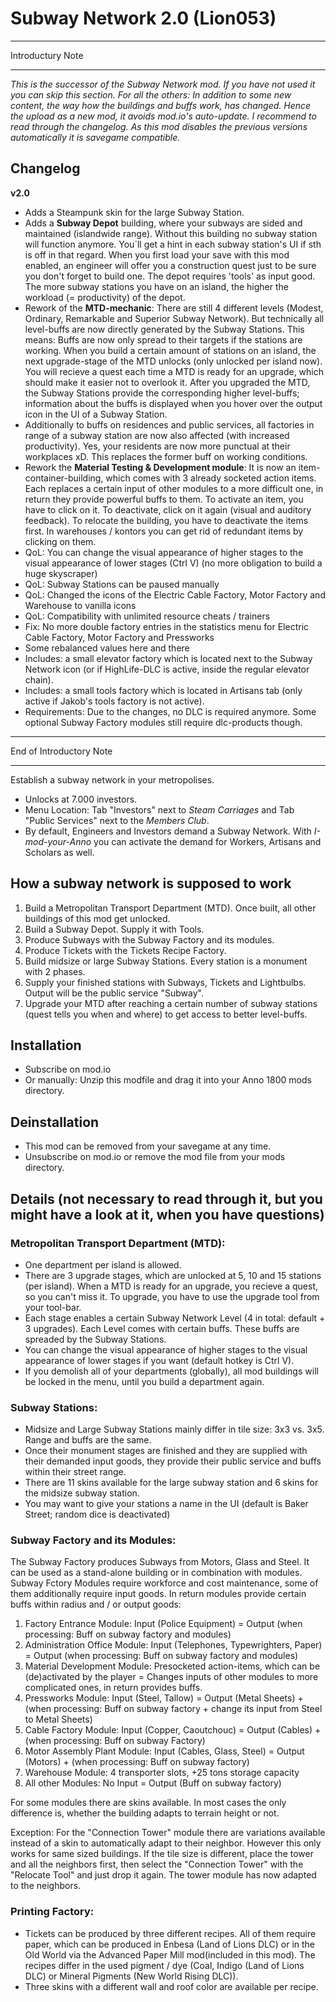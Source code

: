 # Subway Network 2.0 (Lion053)

***************************
Introductury Note
***************************

*This is the successor of the Subway Network mod. If you have not used it you can skip this section.*
*For all the others: In addition to some new content, the way how the buildings and buffs work, has changed. Hence the upload as a new mod, it avoids mod.io's auto-update.*
*I recommend to read through the changelog. As this mod disables the previous versions automatically it is savegame compatible.*

## Changelog

**v2.0**

- Adds a Steampunk skin for the large Subway Station.
- Adds a **Subway Depot** building, where your subways are sided and maintained (islandwide range). Without this building no subway station will function anymore. You´ll get a hint in each subway station's UI if sth is off in that regard. When you first load your save with this mod enabled, an engineer will offer you a construction quest just to be sure you don't forget to build one. The depot requires 'tools' as input good. The more subway stations you have on an island, the higher the workload (= productivity) of the depot.
- Rework of the **MTD-mechanic**: There are still 4 different levels (Modest, Ordinary, Remarkable and Superior Subway Network). But technically all level-buffs are now directly generated by the Subway Stations. This means: Buffs are now only spread to their targets if the stations are working. When you build a certain amount of stations on an island, the next upgrade-stage of the MTD unlocks (only unlocked per island now). You will recieve a quest each time a MTD is ready for an upgrade, which should make it easier not to overlook it. After you upgraded the MTD, the Subway Stations provide the corresponding higher level-buffs; information about the buffs is displayed when you hover over the output icon in the UI of a Subway Station.
- Additionally to buffs on residences and public services, all factories in range of a subway station are now also affected (with increased productivity). Yes, your residents are now more punctual at their workplaces xD. This replaces the former buff on working conditions.
- Rework the **Material Testing & Development module**: It is now an item-container-building, which comes with 3 already socketed action items. Each replaces a certain input of other modules to a more difficult one, in return they provide powerful buffs to them. To activate an item, you have to click on it. To deactivate, click on it again (visual and auditory feedback). To relocate the building, you have to deactivate the items first. In warehouses / kontors you can get rid of redundant items by clicking on them.
- QoL: You can change the visual appearance of higher stages to the visual appearance of lower stages (Ctrl V) (no more obligation to build a huge skyscraper)
- QoL: Subway Stations can be paused manually
- QoL: Changed the icons of the Electric Cable Factory, Motor Factory and Warehouse to vanilla icons
- QoL: Compatibility with unlimited resource cheats / trainers
- Fix: No more double factory entries in the statistics menu for Electric Cable Factory, Motor Factory and Pressworks
- Some rebalanced values here and there
- Includes: a small elevator factory which is located next to the Subway Network icon (or if HighLife-DLC is active, inside the regular elevator chain).
- Includes: a small tools factory which is located in Artisans tab (only active if Jakob's tools factory is not active).
- Requirements: Due to the changes, no DLC is required anymore. Some optional Subway Factory modules still require dlc-products though.

***************************
End of Introductory Note
***************************

Establish a subway network in your metropolises.

- Unlocks at 7.000 investors.
- Menu Location: Tab "Investors" next to *Steam Carriages* and Tab "Public Services" next to the *Members Club*.
- By default, Engineers and Investors demand a Subway Network. With *I-mod-your-Anno* you can activate the demand for Workers, Artisans and Scholars as well.

## How a subway network is supposed to work

1. Build a Metropolitan Transport Department (MTD). Once built, all other buildings of this mod get unlocked.
2. Build a Subway Depot. Supply it with Tools.
3. Produce Subways with the Subway Factory and its modules.
4. Produce Tickets with the Tickets Recipe Factory.
5. Build midsize or large Subway Stations. Every station is a monument with 2 phases.
6. Supply your finished stations with Subways, Tickets and Lightbulbs. Output will be the public service "Subway".
7. Upgrade your MTD after reaching a certain number of subway stations (quest tells you when and where) to get access to better level-buffs.

## Installation

- Subscribe on mod.io
- Or manually: Unzip this modfile and drag it into your Anno 1800 mods directory.

## Deinstallation

- This mod can be removed from your savegame at any time.
- Unsubscribe on mod.io or remove the mod file from your mods directory.


## Details (not necessary to read through it, but you might have a look at it, when you have questions)

### Metropolitan Transport Department (MTD):

- One department per island is allowed.
- There are 3 upgrade stages, which are unlocked at 5, 10 and 15 stations (per island). When a MTD is ready for an upgrade, you recieve a quest, so you can't miss it. To upgrade, you have to use the upgrade tool from your tool-bar.
- Each stage enables a certain Subway Network Level (4 in total: default + 3 upgrades). Each Level comes with certain buffs. These buffs are spreaded by the Subway Stations.
- You can change the visual appearance of higher stages to the visual appearance of lower stages if you want (default hotkey is Ctrl V).
- If you demolish all of your departments (globally), all mod buildings will be locked in the menu, until you build a department again.

### Subway Stations:

- Midsize and Large Subway Stations mainly differ in tile size: 3x3 vs. 3x5. Range and buffs are the same.
- Once their monument stages are finished and they are supplied with their demanded input goods, they provide their public service and buffs within their street range.
- There are 11 skins available for the large subway station and 6 skins for the midsize subway station.
- You may want to give your stations a name in the UI (default is Baker Street; random dice is deactivated)

### Subway Factory and its Modules:

The Subway Factory produces Subways from Motors, Glass and Steel. It can be used as a stand-alone building or in combination with modules.
Subway Fctory Modules require workforce and cost maintenance, some of them additionally require input goods. In return modules provide certain buffs within radius and / or output goods:

1. Factory Entrance Module: Input (Police Equipment) = Output (when processing: Buff on subway factory and modules)
2. Administration Office Module: Input (Telephones, Typewrighters, Paper) = Output (when processing: Buff on subway factory and modules)
3. Material Development Module: Presocketed action-items, which can be (de)activated by the player = Changes inputs of other modules to more complicated ones, in return provides buffs.
4. Pressworks Module: Input (Steel, Tallow) = Output (Metal Sheets) + (when processing: Buff on subway factory + change its input from Steel to Metal Sheets)
5. Cable Factory Module: Input (Copper, Caoutchouc) = Output (Cables) + (when processing: Buff on subway Factory)
6. Motor Assembly Plant Module: Input (Cables, Glass, Steel) = Output (Motors) + (when processing: Buff on subway factory)
7. Warehouse Module: 4 transporter slots, +25 tons storage capacity
8. All other Modules: No Input = Output (Buff on subway factory)

For some modules there are skins available. In most cases the only difference is, whether the building adapts to terrain height or not.

Exception: For the "Connection Tower" module there are variations available instead of a skin to automatically adapt to their neighbor. However this only works for same sized buildings. If the tile size is different, place the tower and all the neighbors first, then select the "Connection Tower" with the "Relocate Tool" and just drop it again. The tower module has now adapted to the neighbors.

### Printing Factory:

- Tickets can be produced by three different recipes. All of them require paper, which can be produced in Enbesa (Land of Lions DLC) or in the Old World via the Advanced Paper Mill mod(included in this mod). The recipes differ in the used pigment / dye (Coal, Indigo (Land of Lions DLC) or Mineral Pigments (New World Rising DLC)).
- Three skins with a different wall and roof color are available per recipe.

